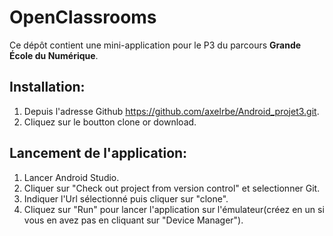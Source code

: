 # OpenClassrooms

Ce dépôt contient une mini-application pour le P3 du parcours **Grande École du Numérique**.

## Installation: ##
1. Depuis l'adresse Github https://github.com/axelrbe/Android_projet3.git. 
2. Cliquez sur le boutton clone or download. 

## Lancement de l'application: ##
1. Lancer Android Studio. 
2. Cliquer sur "Check out project from version control" et selectionner Git. 
3. Indiquer l'Url sélectionné puis cliquer sur "clone".
4. Cliquez sur "Run" pour lancer l'application sur l'émulateur(créez en un si vous en avez pas en cliquant sur "Device Manager"). 